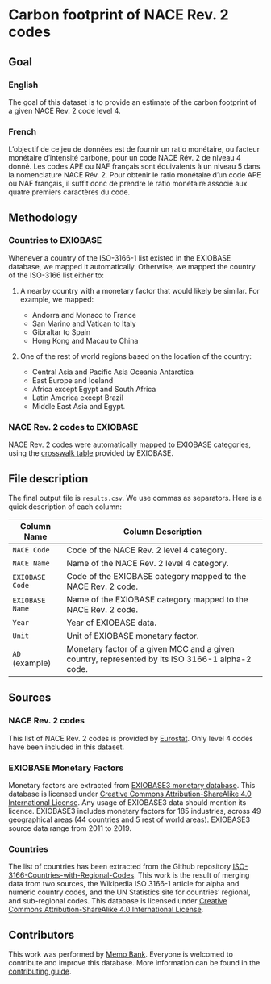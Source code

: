 # Carbon footprint of NACE Rev. 2 codes

## Goal

### English

The goal of this dataset is to provide an estimate of the carbon footprint of a given NACE Rev. 2 code level 4.

### French

L’objectif de ce jeu de données est de fournir un ratio monétaire, ou facteur monétaire d’intensité carbone, pour un code NACE Rév. 2 de niveau 4 donné. Les codes APE ou NAF français sont équivalents à un niveau 5 dans la nomenclature NACE Rév. 2. Pour obtenir le ratio monétaire d’un code APE ou NAF français, il suffit donc de prendre le ratio monétaire associé aux quatre premiers caractères du code.

## Methodology

### Countries to EXIOBASE

Whenever a country of the ISO-3166-1 list existed in the EXIOBASE database, we mapped it automatically. Otherwise, we mapped the country of the ISO-3166 list either to:

1. A nearby country with a monetary factor that would likely be similar. For example, we mapped:

   - Andorra and Monaco to France
   - San Marino and Vatican to Italy
   - Gibraltar to Spain
   - Hong Kong and Macau to China

2. One of the rest of world regions based on the location of the country:

   - Central Asia and Pacific Asia Oceania Antarctica
   - East Europe and Iceland
   - Africa except Egypt and South Africa
   - Latin America except Brazil
   - Middle East Asia and Egypt.

### NACE Rev. 2 codes to EXIOBASE

NACE Rev. 2 codes were automatically mapped to EXIOBASE categories, using the [crosswalk table](https://ntnu.app.box.com/v/EXIOBASEconcordances/file/682195219009) provided by EXIOBASE.

## File description

The final output file is `results.csv`. We use commas as separators. Here is a quick description of each column:

| Column Name | Column Description |
| --- | --- |
| `NACE Code` | Code of the NACE Rev. 2 level 4 category. |
| `NACE Name` | Name of the NACE Rev. 2 level 4 category. |
| `EXIOBASE Code` | Code of the EXIOBASE category mapped to the NACE Rev. 2 code. |
| `EXIOBASE Name` | Name of the EXIOBASE category mapped to the NACE Rev. 2 code. |
| `Year` | Year of EXIOBASE data. |
| `Unit` | Unit of EXIOBASE monetary factor. |
| `AD` (example) | Monetary factor of a given MCC and a given country, represented by its ISO 3166-1 alpha-2 code. |


## Sources

### NACE Rev. 2 codes

This list of NACE Rev. 2 codes is provided by [Eurostat](https://ec.europa.eu/eurostat/web/products-manuals-and-guidelines/-/ks-ra-07-015). Only level 4 codes have been included in this dataset.

### EXIOBASE Monetary Factors

Monetary factors are extracted from [EXIOBASE3 monetary database](https://www.exiobase.eu/index.php/data-download/exiobase3hyb). This database is licensed under [Creative Commons Attribution-ShareAlike 4.0 International License](https://creativecommons.org/licenses/by-sa/4.0/). Any usage of EXIOBASE3 data should mention its licence. EXIOBASE3 includes monetary factors for 185 industries, across 49 geographical areas (44 countries and 5 rest of world areas). EXIOBASE3 source data range from 2011 to 2019.

### Countries

The list of countries has been extracted from the Github repository [ISO-3166-Countries-with-Regional-Codes](https://github.com/lukes/ISO-3166-Countries-with-Regional-Codes). This work is the result of merging data from two sources, the Wikipedia ISO 3166-1 article for alpha and numeric country codes, and the UN Statistics site for countries’ regional, and sub-regional codes. This database is licensed under [Creative Commons Attribution-ShareAlike 4.0 International License](https://creativecommons.org/licenses/by-sa/4.0/).

## Contributors

This work was performed by [Memo Bank](https://memo.bank/). Everyone is welcomed to contribute and improve this database. More information can be found in the [contributing guide](../CONTRIBUTING.md).
